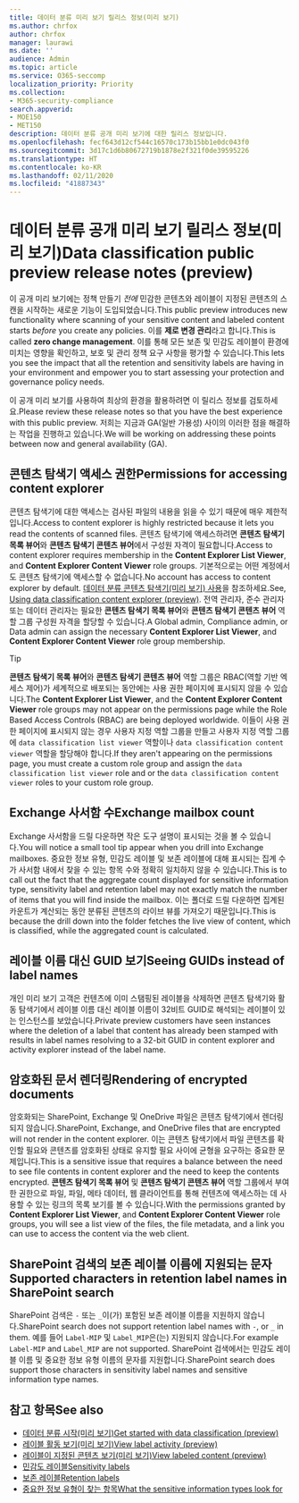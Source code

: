```yaml
---
title: 데이터 분류 미리 보기 릴리스 정보(미리 보기)
ms.author: chrfox
author: chrfox
manager: laurawi
ms.date: ''
audience: Admin
ms.topic: article
ms.service: O365-seccomp
localization_priority: Priority
ms.collection:
- M365-security-compliance
search.appverid:
- MOE150
- MET150
description: 데이터 분류 공개 미리 보기에 대한 릴리스 정보입니다.
ms.openlocfilehash: fecf643d12cf544c16570c173b15bb1e0dc043f0
ms.sourcegitcommit: 3d17c1d6b80672719b1878e2f321f0de39595226
ms.translationtype: HT
ms.contentlocale: ko-KR
ms.lasthandoff: 02/11/2020
ms.locfileid: "41887343"
---
```

# <a name="data-classification-public-preview-release-notes-preview"></a><span data-ttu-id="d9142-103">데이터 분류 공개 미리 보기 릴리스 정보(미리 보기)</span><span class="sxs-lookup"><span data-stu-id="d9142-103">Data classification public preview release notes (preview)</span></span>

<span data-ttu-id="d9142-104">이 공개 미리 보기에는 정책 만들기 *전에* 민감한 콘텐츠와 레이블이 지정된 콘텐츠의 스캔을 시작하는 새로운 기능이 도입되었습니다.</span><span class="sxs-lookup"><span data-stu-id="d9142-104">This public preview introduces new functionality where scanning of your sensitive content and labeled content starts *before* you create any policies.</span></span> <span data-ttu-id="d9142-105">이를 **제로 변경 관리**라고 합니다.</span><span class="sxs-lookup"><span data-stu-id="d9142-105">This is called **zero change management**.</span></span> <span data-ttu-id="d9142-106">이를 통해 모든 보존 및 민감도 레이블이 환경에 미치는 영향을 확인하고, 보호 및 관리 정책 요구 사항을 평가할 수 있습니다.</span><span class="sxs-lookup"><span data-stu-id="d9142-106">This lets you see the impact that all the retention and sensitivity labels are having in your environment and empower you to start assessing your protection and governance policy needs.</span></span>

<span data-ttu-id="d9142-107">이 공개 미리 보기를 사용하여 최상의 환경을 활용하려면 이 릴리스 정보를 검토하세요.</span><span class="sxs-lookup"><span data-stu-id="d9142-107">Please review these release notes so that you have the best experience with this public preview.</span></span> <span data-ttu-id="d9142-108">저희는 지금과 GA(일반 가용성) 사이의 이러한 점을 해결하는 작업을 진행하고 있습니다.</span><span class="sxs-lookup"><span data-stu-id="d9142-108">We will be working on addressing these points between now and general availability (GA).</span></span>

## <a name="permissions-for-accessing-content-explorer"></a><span data-ttu-id="d9142-109">콘텐츠 탐색기 액세스 권한</span><span class="sxs-lookup"><span data-stu-id="d9142-109">Permissions for accessing content explorer</span></span>

<span data-ttu-id="d9142-110">콘텐츠 탐색기에 대한 액세스는 검사된 파일의 내용을 읽을 수 있기 때문에 매우 제한적입니다.</span><span class="sxs-lookup"><span data-stu-id="d9142-110">Access to content explorer is highly restricted because it lets you read the contents of scanned files.</span></span> <span data-ttu-id="d9142-111">콘텐츠 탐색기에 액세스하려면 **콘텐츠 탐색기 목록 뷰어**와 **콘텐츠 탐색기 콘텐츠 뷰어**에서 구성원 자격이 필요합니다.</span><span class="sxs-lookup"><span data-stu-id="d9142-111">Access to content explorer requires membership in the **Content Explorer List Viewer**, and **Content Explorer Content Viewer** role groups.</span></span> <span data-ttu-id="d9142-112">기본적으로는 어떤 계정에서도 콘텐츠 탐색기에 액세스할 수 없습니다.</span><span class="sxs-lookup"><span data-stu-id="d9142-112">No account has access to content explorer by default.</span></span> <span data-ttu-id="d9142-113">[데이터 분류 콘텐츠 탐색기(미리 보기) 사용](data-classification-content-explorer.md#permissions)을 참조하세요.</span><span class="sxs-lookup"><span data-stu-id="d9142-113">See, [Using data classification content explorer (preview)](data-classification-content-explorer.md#permissions).</span></span> <span data-ttu-id="d9142-114">전역 관리자, 준수 관리자 또는 데이터 관리자는 필요한 **콘텐츠 탐색기 목록 뷰어**와 **콘텐츠 탐색기 콘텐츠 뷰어** 역할 그룹 구성원 자격을 할당할 수 있습니다.</span><span class="sxs-lookup"><span data-stu-id="d9142-114">A Global admin, Compliance admin, or Data admin can assign the necessary **Content Explorer List Viewer**, and **Content Explorer Content Viewer** role group membership.</span></span>

> [!TIP]
> <span data-ttu-id="d9142-115">**콘텐츠 탐색기 목록 뷰어**와 **콘텐츠 탐색기 콘텐츠 뷰어** 역할 그룹은 RBAC(역할 기반 엑세스 제어)가 세계적으로 배포되는 동안에는 사용 권한 페이지에 표시되지 않을 수 있습니다.</span><span class="sxs-lookup"><span data-stu-id="d9142-115">The **Content Explorer List Viewer**, and the **Content Explorer Content Viewer** role groups may not appear on the permissions page while the Role Based Access Controls (RBAC) are being deployed worldwide.</span></span> <span data-ttu-id="d9142-116">이들이 사용 권한 페이지에 표시되지 않는 경우 사용자 지정 역할 그룹을 만들고 사용자 지정 역할 그룹에 `data classification list viewer` 역할이나 `data classification content viewer` 역할을 할당해야 합니다.</span><span class="sxs-lookup"><span data-stu-id="d9142-116">If they aren't appearing on the permissions page, you must create a custom role group and assign the `data classification list viewer` role and or the `data classification content viewer` roles to your custom role group.</span></span>

## <a name="exchange-mailbox-count"></a><span data-ttu-id="d9142-117">Exchange 사서함 수</span><span class="sxs-lookup"><span data-stu-id="d9142-117">Exchange mailbox count</span></span>

<span data-ttu-id="d9142-118">Exchange 사서함을 드릴 다운하면 작은 도구 설명이 표시되는 것을 볼 수 있습니다.</span><span class="sxs-lookup"><span data-stu-id="d9142-118">You will notice a small tool tip appear when you drill into Exchange mailboxes.</span></span> <span data-ttu-id="d9142-119">중요한 정보 유형, 민감도 레이블 및 보존 레이블에 대해 표시되는 집계 수가 사서함 내에서 찾을 수 있는 항목 수와 정확히 일치하지 않을 수 있습니다.</span><span class="sxs-lookup"><span data-stu-id="d9142-119">This is to call out the fact that the aggregate count displayed for sensitive information type, sensitivity label and retention label may not exactly match the number of items that you will find inside the mailbox.</span></span> <span data-ttu-id="d9142-120">이는 폴더로 드릴 다운하면 집계된 카운트가 계산되는 동안 분류된 콘텐츠의 라이브 뷰를 가져오기 때문입니다.</span><span class="sxs-lookup"><span data-stu-id="d9142-120">This is because the drill down into the folder fetches the live view of content, which is classified, while the aggregated count is calculated.</span></span>

## <a name="seeing-guids-instead-of-label-names"></a><span data-ttu-id="d9142-121">레이블 이름 대신 GUID 보기</span><span class="sxs-lookup"><span data-stu-id="d9142-121">Seeing GUIDs instead of label names</span></span>

<span data-ttu-id="d9142-122">개인 미리 보기 고객은 컨텐츠에 이미 스탬핑된 레이블을 삭제하면 콘텐츠 탐색기와 활동 탐색기에서 레이블 이름 대신 레이블 이름이 32비트 GUID로 해석되는 레이블이 있는 인스턴스를 보았습니다.</span><span class="sxs-lookup"><span data-stu-id="d9142-122">Private preview customers have seen instances where the deletion of a label that content has already been stamped with results in label names resolving to a 32-bit GUID in content explorer and activity explorer instead of the label name.</span></span> 

## <a name="rendering-of-encrypted-documents"></a><span data-ttu-id="d9142-123">암호화된 문서 렌더링</span><span class="sxs-lookup"><span data-stu-id="d9142-123">Rendering of encrypted documents</span></span>

<span data-ttu-id="d9142-124">암호화되는 SharePoint, Exchange 및 OneDrive 파일은 콘텐츠 탐색기에서 렌더링되지 않습니다.</span><span class="sxs-lookup"><span data-stu-id="d9142-124">SharePoint, Exchange, and OneDrive files that are encrypted will not render in the content explorer.</span></span> <span data-ttu-id="d9142-125">이는 콘텐츠 탐색기에서 파일 콘텐츠를 확인할 필요와 콘텐츠를 암호화된 상태로 유지할 필요 사이에 균형을 요구하는 중요한 문제입니다.</span><span class="sxs-lookup"><span data-stu-id="d9142-125">This is a sensitive issue that requires a balance between the need to see file contents in content explorer and the need to keep the contents encrypted.</span></span> <span data-ttu-id="d9142-126">**콘텐츠 탐색기 목록 뷰어** 및 **콘텐츠 탐색기 콘텐츠 뷰어** 역할 그룹에서 부여한 권한으로 파일, 파일, 메타 데이터, 웹 클라이언트를 통해 컨텐츠에 액세스하는 데 사용할 수 있는 링크의 목록 보기를 볼 수 있습니다.</span><span class="sxs-lookup"><span data-stu-id="d9142-126">With the permissions granted by **Content Explorer List Viewer**, and **Content Explorer Content Viewer** role groups, you will see a list view of the files, the file  metadata, and a link you can use to access the content via the web client.</span></span>

## <a name="supported-characters-in-retention-label-names-in-sharepoint-search"></a><span data-ttu-id="d9142-127">SharePoint 검색의 보존 레이블 이름에 지원되는 문자</span><span class="sxs-lookup"><span data-stu-id="d9142-127">Supported characters in retention label names in SharePoint search</span></span>

<span data-ttu-id="d9142-128">SharePoint 검색은 `-` 또는 `_`이(가) 포함된 보존 레이블 이름을 지원하지 않습니다.</span><span class="sxs-lookup"><span data-stu-id="d9142-128">SharePoint search does not support retention label names with `-`, or `_` in them.</span></span> <span data-ttu-id="d9142-129">예를 들어 `Label-MIP` 및 `Label_MIP`은(는) 지원되지 않습니다.</span><span class="sxs-lookup"><span data-stu-id="d9142-129">For example `Label-MIP` and `Label_MIP` are not supported.</span></span> <span data-ttu-id="d9142-130">SharePoint 검색에서는 민감도 레이블 이름 및 중요한 정보 유형 이름의 문자를 지원합니다.</span><span class="sxs-lookup"><span data-stu-id="d9142-130">SharePoint search does support those characters in sensitivity label names and sensitive information type names.</span></span>

## <a name="see-also"></a><span data-ttu-id="d9142-131">참고 항목</span><span class="sxs-lookup"><span data-stu-id="d9142-131">See also</span></span>

- [<span data-ttu-id="d9142-132">데이터 분류 시작(미리 보기)</span><span class="sxs-lookup"><span data-stu-id="d9142-132">Get started with data classification (preview)</span></span>](data-classification-overview.md)
- [<span data-ttu-id="d9142-133">레이블 활동 보기(미리 보기)</span><span class="sxs-lookup"><span data-stu-id="d9142-133">View label activity (preview)</span></span>](data-classification-activity-explorer.md)
- [<span data-ttu-id="d9142-134">레이블이 지정된 콘텐츠 보기(미리 보기)</span><span class="sxs-lookup"><span data-stu-id="d9142-134">View labeled content (preview)</span></span>](data-classification-content-explorer.md)
- [<span data-ttu-id="d9142-135">민감도 레이블</span><span class="sxs-lookup"><span data-stu-id="d9142-135">Sensitivity labels</span></span>](sensitivity-labels.md)
- [<span data-ttu-id="d9142-136">보존 레이블</span><span class="sxs-lookup"><span data-stu-id="d9142-136">Retention labels</span></span>](labels.md)
- [<span data-ttu-id="d9142-137">중요한 정보 유형이 찾는 항목</span><span class="sxs-lookup"><span data-stu-id="d9142-137">What the sensitive information types look for</span></span>](what-the-sensitive-information-types-look-for.md)

